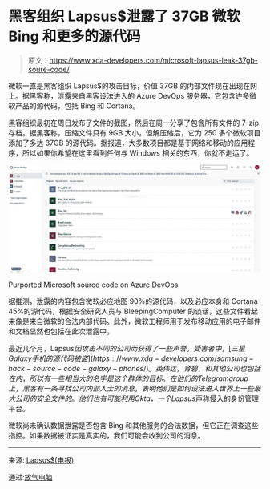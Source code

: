 # 黑客组织 Lapsus$泄露了 37GB 微软 Bing 和更多的源代码

> 原文：<https://www.xda-developers.com/microsoft-lapsus-leak-37gb-soure-code/>

微软一直是黑客组织 Lapsus$的攻击目标，价值 37GB 的内部文件现在出现在网上。据黑客称，泄露来自黑客设法进入的 Azure DevOps 服务器，它包含许多微软产品的源代码，包括 Bing 和 Cortana。

黑客组织最初在周日发布了文件的截图，然后在周一分享了包含所有文件的 7-zip 存档。据黑客称，压缩文件只有 9GB 大小，但解压缩后，它为 250 多个微软项目添加了多达 37GB 的源代码。据报道，大多数项目都是基于网络和移动的应用程序，所以如果你希望在这里看到任何与 Windows 相关的东西，你就不走运了。

 <picture>![List of files on an Azuure DevOps server](img/27b901f15bb8d7815e4b106ff54f58b8.png)</picture> 

Purported Microsoft source code on Azure DevOps

据推测，泄露的内容包含微软必应地图 90%的源代码，以及必应本身和 Cortana 45%的源代码，根据安全研究人员与 BleepingComputer 的谈话，这些文件看起来像是来自微软的合法内部代码。此外，微软工程师用于发布移动应用的电子邮件和文档显然也包括在此次泄露中。

最近几个月，Lapsus$因攻击不同的公司而获得了一些声誉。受害者中，[三星 Galaxy 手机的源代码被盗](https://www.xda-developers.com/samsung-hack-source-code-galaxy-phones/)。英伟达，育碧，和其他公司也包括在内，所以有一些相当大的名字是这个群体的目标。在他们的 Telegram group 上，黑客有一条寻找公司内部人士的消息，表明他们是如何设法进入世界上一些最大公司的安全文件的。他们也有可能利用 Okta，一个 Lapsus$声称侵入的身份管理平台。

微软尚未确认数据泄露是否包含 Bing 和其他服务的合法数据，但它正在调查这些指控。如果数据被证实是真实的，我们可能会收到公司的消息。

* * *

来源: [Lapsus$(电报)](https://t.me/minsaudebr/174)

通过:[放气电脑](https://www.bleepingcomputer.com/news/microsoft/lapsus-hackers-leak-37gb-of-microsofts-alleged-source-code/)